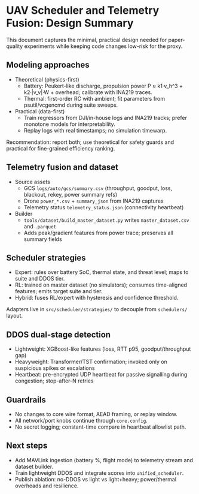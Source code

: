 # UAV Scheduler and Telemetry Fusion: Design Summary

This document captures the minimal, practical design needed for paper-quality experiments while keeping code changes low-risk for the proxy.

## Modeling approaches

- Theoretical (physics-first)
  - Battery: Peukert-like discharge, propulsion power P ≈ k1·v_h^3 + k2·|v_v|·W + overhead; calibrate with INA219 traces.
  - Thermal: first-order RC with ambient; fit parameters from psutil/vcgencmd during suite sweeps.
- Practical (data-first)
  - Train regressors from DJI/in-house logs and INA219 tracks; prefer monotone models for interpretability.
  - Replay logs with real timestamps; no simulation timewarp.

Recommendation: report both; use theoretical for safety guards and practical for fine-grained efficiency ranking.

## Telemetry fusion and dataset

- Source assets
  - GCS `logs/auto/gcs/summary.csv` (throughput, goodput, loss, blackout, rekey, power summary refs)
  - Drone `power_*.csv` + `summary_json` from INA219 captures
  - Telemetry status `telemetry_status.json` (connectivity heartbeat)
- Builder
  - `tools/dataset/build_master_dataset.py` writes `master_dataset.csv` and `.parquet`
  - Adds peak/gradient features from power trace; preserves all summary fields

## Scheduler strategies

- Expert: rules over battery SoC, thermal state, and threat level; maps to suite and DDOS tier.
- RL: trained on master dataset (no simulators); consumes time-aligned features; emits target suite and tier.
- Hybrid: fuses RL/expert with hysteresis and confidence threshold.

Adapters live in `src/scheduler/strategies/` to decouple from `schedulers/` layout.

## DDOS dual-stage detection

- Lightweight: XGBoost-like features (loss, RTT p95, goodput/throughput gap)
- Heavyweight: Transformer/TST confirmation; invoked only on suspicious spikes or escalations
- Heartbeat: pre-encrypted UDP heartbeat for passive signalling during congestion; stop-after-N retries

## Guardrails

- No changes to core wire format, AEAD framing, or replay window.
- All network/port knobs continue through `core.config`.
- No secret logging; constant-time compare in heartbeat allowlist path.

## Next steps

- Add MAVLink ingestion (battery %, flight mode) to telemetry stream and dataset builder.
- Train lightweight DDOS and integrate scores into `unified_scheduler`.
- Publish ablation: no-DDOS vs light vs light+heavy; power/thermal overheads and resilience.
